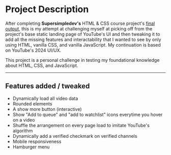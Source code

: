 # Project Description
After completing **Supersimpledev's** HTML & CSS course project's <a href="https://supersimple.dev/exercises/youtube" target="_blank">final output</a>, this is my attempt at challenging myself at picking off from the project's base static landing page of YouTube's UI and then tweaking it to add all the missing features and interactability that I wanted to see by only using HTML, vanilla CSS, and vanilla JavaScript. My continuation is based on YouTube's 2024 UI/UX.

This project is a personal challenge in testing my foundational knowledge about HTML, CSS, and JavaScript.

---

## Features added / tweaked
- Dynamically load all video data
- Rounded elements
- A show more button (interactive)
- Show "Add to queue" and "add to watchlist" icons everytime you hover on a video
- Shuffle the arrangement on every page load to imitate YouTube's algorithm
- Dynamically add a verified checkmark on verified channels
- Mobile responsiveness
- Hamburger menu